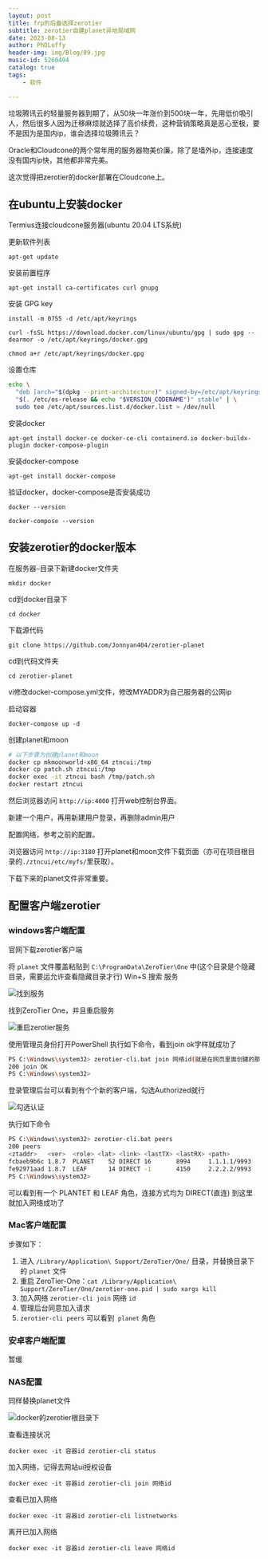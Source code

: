 ```yaml
---
layout: post
title: frp的后备选择zerotier
subtitle: zerotier自建planet异地局域网
date: 2023-08-13
author: PhDLuffy
header-img: img/Blog/09.jpg
music-id: 5260494
catalog: true
tags:
    - 软件

---
```


垃圾腾讯云的轻量服务器到期了，从50块一年涨价到500块一年，先用低价吸引人，然后很多人因为迁移麻烦就选择了高价续费，这种营销策略真是恶心至极，要不是因为是国内ip，谁会选择垃圾腾讯云？

Oracle和Cloudcone的两个常年用的服务器物美价廉，除了是墙外ip，连接速度没有国内ip快，其他都非常完美。

这次觉得把zerotier的docker部署在Cloudcone上。

## 在ubuntu上安装docker

Termius连接cloudcone服务器(ubuntu 20.04 LTS系统)

更新软件列表

`apt-get update`

安装前置程序

`apt-get install ca-certificates curl gnupg`

安装 GPG key

`install -m 0755 -d /etc/apt/keyrings`

`curl -fsSL https://download.docker.com/linux/ubuntu/gpg | sudo gpg --dearmor -o /etc/apt/keyrings/docker.gpg`

`chmod a+r /etc/apt/keyrings/docker.gpg`

设置仓库

```bash
echo \
  "deb [arch="$(dpkg --print-architecture)" signed-by=/etc/apt/keyrings/docker.gpg] https://download.docker.com/linux/ubuntu \
  "$(. /etc/os-release && echo "$VERSION_CODENAME")" stable" | \
  sudo tee /etc/apt/sources.list.d/docker.list > /dev/null
```

安装docker

`apt-get install docker-ce docker-ce-cli containerd.io docker-buildx-plugin docker-compose-plugin`

安装docker-compose

`apt-get install docker-compose`

验证docker，docker-compose是否安装成功

`docker --version`

`docker-compose --version`

## 安装zerotier的docker版本

在服务器`~`目录下新建docker文件夹

`mkdir docker`

cd到docker目录下

`cd docker`

下载源代码

`git clone https://github.com/Jonnyan404/zerotier-planet`

cd到代码文件夹

`cd zerotier-planet`

vi修改docker-compose.yml文件，修改MYADDR为自己服务器的公网ip

启动容器

`docker-compose up -d`

创建planet和moon

```bash
# 以下步骤为创建planet和moon
docker cp mkmoonworld-x86_64 ztncui:/tmp
docker cp patch.sh ztncui:/tmp
docker exec -it ztncui bash /tmp/patch.sh
docker restart ztncui
```

然后浏览器访问 `http://ip:4000` 打开web控制台界面。

新建一个用户，再用新建用户登录，再删除admin用户

配置网络，参考之前的配置。

浏览器访问 `http://ip:3180` 打开planet和moon文件下载页面（亦可在项目根目录的`./ztncui/etc/myfs/`里获取）。

下载下来的planet文件非常重要。

## 配置客户端zerotier

### windows客户端配置

官网下载zerotier客户端

将 `planet` 文件覆盖粘贴到 `C:\ProgramData\ZeroTier\One` 中(这个目录是个隐藏目录，需要运允许查看隐藏目录才行)
Win+S 搜索 服务

![找到服务](https://fastly.jsdelivr.net/gh/PhDLuffy/PicGo@master/img/202308131810440.png)

找到ZeroTier One，并且重启服务

![重启zerotier服务](https://fastly.jsdelivr.net/gh/PhDLuffy/PicGo@master/img/202308131811040.png)

使用管理员身份打开PowerShell
执行如下命令，看到join ok字样就成功了

```bash
PS C:\Windows\system32> zerotier-cli.bat join 网络id(就是在网页里面创建的那个网络)
200 join OK
PS C:\Windows\system32>

```

登录管理后台可以看到有个个新的客户端，勾选Authorized就行

![勾选认证](https://fastly.jsdelivr.net/gh/PhDLuffy/PicGo@master/img/202308131812645.png)

执行如下命令

```bash
PS C:\Windows\system32> zerotier-cli.bat peers
200 peers
<ztaddr>   <ver>  <role> <lat> <link> <lastTX> <lastRX> <path>
fcbaeb9b6c 1.8.7  PLANET    52 DIRECT 16       8994     1.1.1.1/9993
fe92971aad 1.8.7  LEAF      14 DIRECT -1       4150     2.2.2.2/9993
PS C:\Windows\system32>

```

可以看到有一个 PLANTET 和 LEAF 角色，连接方式均为 DIRECT(直连)
到这里就加入网络成功了

### Mac客户端配置

步骤如下：

1. 进入 `/Library/Application\ Support/ZeroTier/One/` 目录，并替换目录下的 `planet` 文件
2. 重启 ZeroTier-One：`cat /Library/Application\ Support/ZeroTier/One/zerotier-one.pid | sudo xargs kill`
3. 加入网络 `zerotier-cli join` 网络 `id`
4. 管理后台同意加入请求
5. `zerotier-cli peers` 可以看到` planet` 角色

### 安卓客户端配置

暂缓

### NAS配置

同样替换planet文件

![docker的zerotier根目录下](https://fastly.jsdelivr.net/gh/PhDLuffy/PicGo@master/img/202308131818679.png)

查看连接状况

`docker exec -it 容器id zerotier-cli status`

加入网络，记得去网站ui授权设备

`docker exec -it 容器id zerotier-cli join 网络id`

查看已加入网络

`docker exec -it 容器id zerotier-cli listnetworks`

离开已加入网络

`docker exec -it 容器id zerotier-cli leave 网络id`
